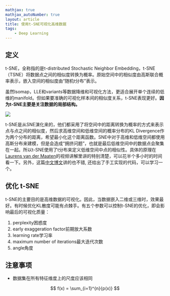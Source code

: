 ```yaml
---
mathjax: true
mathjax_autoNumber: true
layout: article
title: 使用t-SNE可视化高维数据
tags:
    - Deep Learning
---
```


## 定义

t-SNE，全称指的是t-distributed Stochastic Neighbor Embedding，t-SNE（TSNE）将数据点之间的相似度转换为概率。原始空间中的相似度由高斯联合概率表示，嵌入空间的相似度由“随机t分布”表示。

虽然Isomap，LLE和variants等数据降维和可视化方法，更适合展开单个连续的低维的manifold。但如果要准确的可视化样本间的相似度关系，t-SNE表现更好。**因为t-SNE主要是关注数据的局部结构。**

  
![](http://39.106.118.77/wp-content/uploads/2019/08/fb2bec1f2ce4f8e2aeb59d72a5931c88.png)  

<!--more-->

t-SNE是从SNE演化来的，他们都采用了将空间中的距离转换为概率的方式来表示点与点之间的相似度，然后求高维空间和低维空间的概率分布的KL Divergence作为两个分布的距离，希望最小化这个距离函数。SNE中对于高维和低维空间都使用高斯分布来建模，但是会造成“拥挤问题”，也就是最后低维空间中的数据点会聚集在一起。所以t-SNE使用了t分布来定义低维空间中点的相似性。具体的原理在[Laurens van der Maaten](https://lvdmaaten.github.io/tsne/)的视频讲解里讲的特别清楚，可以花半个多小时的时间看一下。另外，这篇[中文博文](http://www.datakit.cn/blog/2017/02/05/t_sne_full.html)讲的也不错, 还给出了手工实现的代码，可以学习一个。

## 优化 t-SNE

t-SNE的主要目的是高维数据的可视化。因此，当数据嵌入二维或三维时，效果最好。有时候优化KL散度可能有点棘手。有五个参数可以控制t-SNE的优化，即会影响最后的可视化质量：

1.  perplexity困惑度
2.  early exaggeration factor前期放大系数
3.  learning rate学习率
4.  maximum number of iterations最大迭代次数
5.  angle角度

## 注意事项

- 数据集在所有特征维度上的尺度应该相同

$$  
f(x) = \sum_{i=1}^{n}{p(x)}  
$$